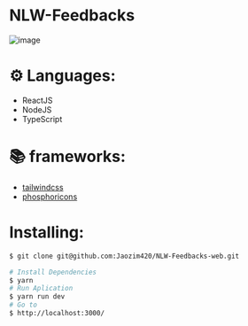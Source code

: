 # NLW-Feedbacks
![image](https://user-images.githubusercontent.com/102697831/173660857-49eb119a-2d41-459e-9be6-f29844105f1e.png)


 # ⚙️ Languages:
- ReactJS
- NodeJS
- TypeScript

# 📚 frameworks:
- [tailwindcss](https://tailwindcss.com/)
- [phosphoricons](https://phosphoricons.com/)

# Installing:
```bash
$ git clone git@github.com:Jaozim420/NLW-Feedbacks-web.git
```
```bash
# Install Dependencies
$ yarn
# Run Aplication
$ yarn run dev
# Go to
$ http://localhost:3000/
```
